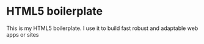 # HTML5 boilerplate
This is my HTML5 boilerplate. I use it to build fast robust and adaptable web apps or sites
